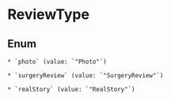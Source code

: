 
# ReviewType

## Enum


    * `photo` (value: `"Photo"`)

    * `surgeryReview` (value: `"SurgeryReview"`)

    * `realStory` (value: `"RealStory"`)



